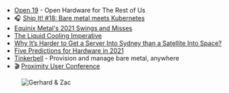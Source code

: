 - [Open 19](https://www.open19.org/) - Open Hardware for The Rest of Us
- 🎧 [Ship It! #18: Bare metal meets Kubernetes](https://changelog.com/shipit/18)
- [Equinix Metal's 2021 Swings and Misses](https://metal.equinix.com/blog/five-things-we-could-have-done-better-in-2021/)
- [The Liquid Cooling Imperative](https://metal.equinix.com/blog/the-liquid-cooling-imperative/)
- [Why It’s Harder to Get a Server Into Sydney than a Satellite Into Space?](https://metal.equinix.com/blog/getting-servers-into-sydney/)
- [Five Predictions for Hardware in 2021](https://metal.equinix.com/blog/five-predictions-for-hardware-in-2021/)
- [Tinkerbell](https://tinkerbell.org/) - Provision and manage bare metal, anywhere
- 🎬 [Proximity User Conference](https://metal.equinix.com/proximity/)

<figure class="richtext-figure richtext-figure--full">
  <img src="https://changelog-assets.s3.amazonaws.com/shipit/shipit-29--zac-smith.jpg" alt="Gerhard & Zac" loading="lazy">
</figure>
